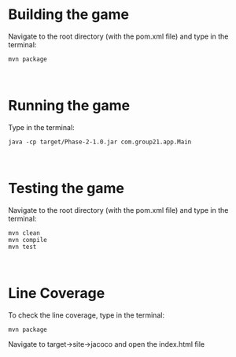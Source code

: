 # Building the game 
Navigate to the root directory (with the pom.xml file) and type in the terminal:
<br>
```
mvn package
```
<br>

# Running the game
Type in the terminal: 
<br>
```
java -cp target/Phase-2-1.0.jar com.group21.app.Main
```
<br>

# Testing the game
Navigate to the root directory (with the pom.xml file) and type in the terminal:
<br>
```
mvn clean
mvn compile
mvn test
```

<br>

# Line Coverage
To check the line coverage, type in the terminal:
```
mvn package
```

Navigate to target->site->jacoco and open the index.html file





